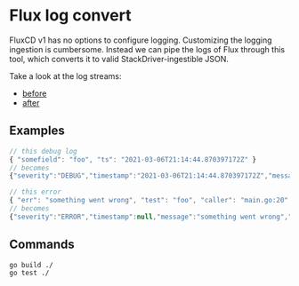 # Flux log convert
FluxCD v1 has no options to configure logging. Customizing the logging ingestion is cumbersome.
Instead we can pipe the logs of Flux through this tool, which converts it to valid StackDriver-ingestible JSON.

Take a look at the log streams:

- [before](./.snapshots/fluxlogs-source.ndjson)
- [after](./.snapshots/fluxlog-TestSnapshot.ndjson)

## Examples

```javascript
// this debug log
{ "somefield": "foo", "ts": "2021-03-06T21:14:44.870397172Z" }
// becomes
{"severity":"DEBUG","timestamp":"2021-03-06T21:14:44.870397172Z","message":"","serviceContext":{"service":"fluxcd"},"somefield":"foo"}

// this error
{ "err": "something went wrong", "test": "foo", "caller": "main.go:20" }
// becomes
{"severity":"ERROR","timestamp":null,"message":"something went wrong","serviceContext":{"service":"fluxcd"},"caller":"main.go:20","err":"something went wrong","test":"foo","logging.googleapis.com/sourceLocation":{"file":"main.go","line":"20","function":"unknown"}}
```

## Commands
```bash
go build ./
go test ./
```
